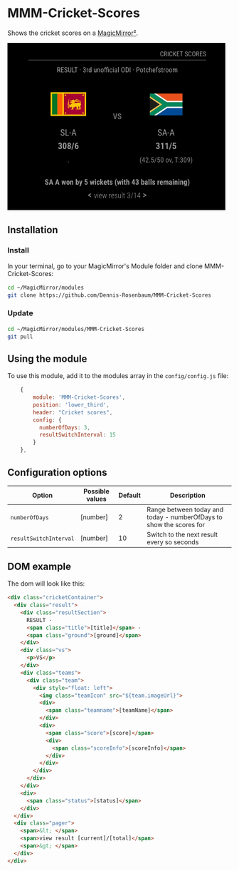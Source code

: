 # MMM-Cricket-Scores

Shows the cricket scores on a [MagicMirror²](https://github.com/MagicMirrorOrg/MagicMirror).

![Screenshot 2024-09-05 at 12 40 15](Example_1.png)

## Installation

### Install

In your terminal, go to your MagicMirror's Module folder and clone MMM-Cricket-Scores:

```bash
cd ~/MagicMirror/modules
git clone https://github.com/Dennis-Rosenbaum/MMM-Cricket-Scores
```

### Update

```bash
cd ~/MagicMirror/modules/MMM-Cricket-Scores
git pull
```

## Using the module

To use this module, add it to the modules array in the `config/config.js` file:

```js
    {
        module: 'MMM-Cricket-Scores',
        position: 'lower_third',
        header: "Cricket scores",
        config: {
          numberOfDays: 3,
          resultSwitchInterval: 15
        }
    },
```

## Configuration options

Option|Possible values|Default|Description
------|------|------|-----------
`numberOfDays`|[number]|2|Range between today and today - numberOfDays to show the scores for
`resultSwitchInterval`|[number]|10|Switch to the next result every so seconds

## DOM example

The dom will look like this:

```html
<div class="cricketContainer">
  <div class="result">
    <div class="resultSection">
      RESULT ·
      <span class="title">[title]</span> ·
      <span class="ground">[ground]</span>
    </div>
    <div class="vs">
      <p>VS</p>
    </div>
    <div class="teams">
      <div class="team">
        <div style="float: left">
          <img class="teamIcon" src="${team.imageUrl}">
          <div>
            <span class="teamname">[teamName]</span>
          </div>
          <div>
            <span class="score">[score]</span>
            <div>
              <span class="scoreInfo">[scoreInfo]</span>
            </div>
          </div>
        </div>
      </div>
    </div>
    <div>
      <span class="status">[status]</span>
    </div>
  </div>
  <div class="pager">
    <span>&lt; </span>
    <span>view result [current]/[total]</span>
    <span>&gt; </span>
  </div>
</div>
```
